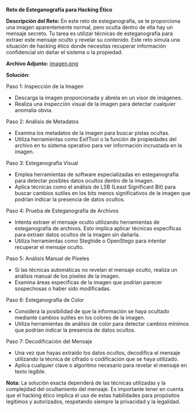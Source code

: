 **Reto de Esteganografía para Hacking Ético**

**Descripción del Reto:**
En este reto de esteganografía, se te proporciona una imagen aparentemente normal, pero oculta dentro de ella hay un mensaje secreto. Tu tarea es utilizar técnicas de esteganografía para extraer este mensaje oculto y revelar su contenido. Este reto simula una situación de hacking ético donde necesitas recuperar información confidencial sin dañar el sistema o la propiedad.

**Archivo Adjunto:** [imagen.png](link_a_la_imagen.png)

**Solución:**

Paso 1: Inspección de la Imagen
- Descarga la imagen proporcionada y ábrela en un visor de imágenes.
- Realiza una inspección visual de la imagen para detectar cualquier anomalía obvia.

Paso 2: Análisis de Metadatos
- Examina los metadatos de la imagen para buscar pistas ocultas.
- Utiliza herramientas como ExifTool o la función de propiedades del archivo en tu sistema operativo para ver información incrustada en la imagen.

Paso 3: Esteganografía Visual
- Emplea herramientas de software especializadas en esteganografía para detectar posibles datos ocultos dentro de la imagen.
- Aplica técnicas como el análisis de LSB (Least Significant Bit) para buscar cambios sutiles en los bits menos significativos de la imagen que podrían indicar la presencia de datos ocultos.

Paso 4: Prueba de Esteganografía de Archivos
- Intenta extraer el mensaje oculto utilizando herramientas de esteganografía de archivos. Esto implica aplicar técnicas específicas para extraer datos ocultos de la imagen sin dañarla.
- Utiliza herramientas como Steghide o OpenStego para intentar recuperar el mensaje oculto.

Paso 5: Análisis Manual de Píxeles
- Si las técnicas automáticas no revelan el mensaje oculto, realiza un análisis manual de los píxeles de la imagen.
- Examina áreas específicas de la imagen que podrían parecer sospechosas o haber sido modificadas.

Paso 6: Esteganografía de Color
- Considera la posibilidad de que la información se haya ocultado mediante cambios sutiles en los colores de la imagen.
- Utiliza herramientas de análisis de color para detectar cambios mínimos que podrían indicar la presencia de datos ocultos.

Paso 7: Decodificación del Mensaje
- Una vez que hayas extraído los datos ocultos, decodifica el mensaje utilizando la técnica de cifrado o codificación que se haya utilizado.
- Aplica cualquier clave o algoritmo necesario para revelar el mensaje en texto legible.

**Nota:** La solución exacta dependerá de las técnicas utilizadas y la complejidad del ocultamiento del mensaje. Es importante tener en cuenta que el hacking ético implica el uso de estas habilidades para propósitos legítimos y autorizados, respetando siempre la privacidad y la legalidad.
